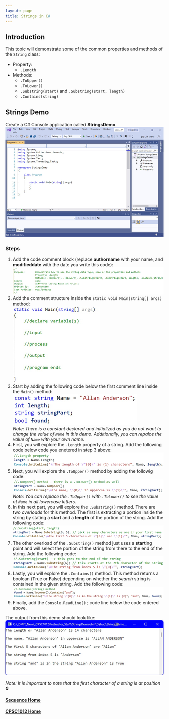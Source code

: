 ```yaml
---
layout: page
title: Strings in C#
---
```

## Introduction
This topic will demonstrate some of the common properties and methods of the `String` class:
* Property:
  * `.Length`
* Methods:
  * `.ToUpper()`
  * `.ToLower()`
  * `.Substring(start)` and `.Substring(start, length)`
  * `.Contains(string)`

## Strings Demo
Create a C# Console application called **StringsDemo**.<br>
![strings-demo-1](files/strings-demo-1.jpg)

### Steps
1.  Add the code comment block (replace **authorname** with your name, and **modifieddate** with the date you write this code):<br>
![strings-demo-2](files/strings-demo-2.jpg)
2.  Add the comment structure inside the `static void Main(string[] args)` method:<br>
![example-problem-3](files/example-problem-3.jpg)
3.  Start by adding the following code below the first comment line inside the `Main()` method:<br>
![string-demo-1](files/string-demo-1.jpg)<br>
_Note: There is a constant declared and initialized as you do not want to change the value of `Name` in this demo. Additionally, you can repalce the value of `Name` with your own name._
4.  First, you will explore the `.Length` property of a string. Add the following code below code you enetered in step 3 above:<br>
![string-demo-2](files/string-demo-2.jpg)
5.  Next, you will explore the `.ToUpper()` method by adding the followig code:<br>
![string-demo-3](files/string-demo-3.jpg)<br>
_Note: You can replace the `.ToUpper()` with `.ToLower()` to see the value of `Name` in all lowercase letters._
6.  In this next part, you will explore the `.Substring()` method. There are two _overloads_ for this method. The first is extracting a portion inside the string by stating a **start** and a **length** of the portion of the string. Add the following code:<br>
![string-demo-4](files/string-demo-4.jpg)
7.  The other overload of the `.Substring()` method just uses a **start**ing point and will select the portion of the string from there to the end of the string. Add the following code:<br>
![string-demo-5](files/string-demo-5.jpg)
8.  Lastly, you will explore the `.Contains()` method. This method returns a boolean (**T**rue or **F**alse) depending on whether the _search_ string is contained in the given string. Add the following code:<br>
![string-demo-6](files/string-demo-6.jpg)
9.  Finally, add the `Console.ReadLine();` code line below the code entered above.

The output from this demo should look like:<br>
![string-demo-7](files/string-demo-7.jpg)

_Note: It is important to note that the first character of a string is at position **0**._

#### [Sequence Home](index.md)
#### [CPSC1012 Home](../)